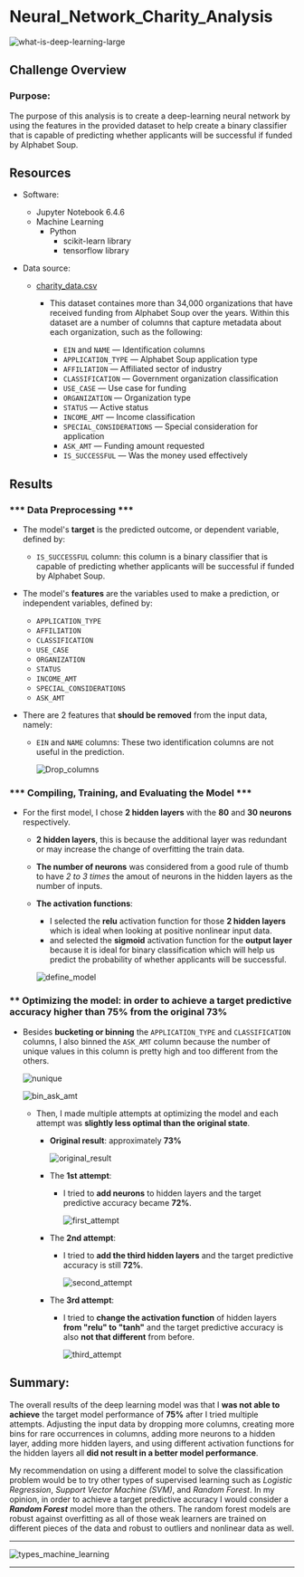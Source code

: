 # Neural_Network_Charity_Analysis

![what-is-deep-learning-large](https://user-images.githubusercontent.com/89308251/148670046-54ee764e-52a5-4cfa-99f6-05497c0e4002.jpg)


## Challenge Overview

### Purpose:

   The purpose of this analysis is to create a deep-learning neural network by using the features in the provided dataset to help create a binary classifier that is capable of predicting whether applicants will be successful if funded by Alphabet Soup.
 
## Resources
- Software:
   - Jupyter Notebook 6.4.6
   - Machine Learning
      - Python 
         - scikit-learn library
         - tensorflow library
   
- Data source: 
   - [charity_data.csv](https://github.com/SYDsCorner/Neural_Network_Charity_Analysis/blob/main/Resources/charity_data.csv)

      - This dataset containes more than 34,000 organizations that have received funding from Alphabet Soup over the years. Within this dataset are a number of columns that
        capture metadata about each organization, such as the following:

        - `EIN` and `NAME` — Identification columns
        - `APPLICATION_TYPE` — Alphabet Soup application type
        - `AFFILIATION` — Affiliated sector of industry
        - `CLASSIFICATION` — Government organization classification
        - `USE_CASE` — Use case for funding
        - `ORGANIZATION` — Organization type
        - `STATUS` — Active status
        - `INCOME_AMT` — Income classification
        - `SPECIAL_CONSIDERATIONS` — Special consideration for application
        - `ASK_AMT` — Funding amount requested
        - `IS_SUCCESSFUL` — Was the money used effectively

   
   
## Results 

### *** Data Preprocessing ***
   - The model's **target** is the predicted outcome, or dependent variable, defined by:
      - `IS_SUCCESSFUL` column: this column is a binary classifier that is capable of predicting whether applicants will be successful if funded by Alphabet Soup.
      
   - The model's **features** are the variables used to make a prediction, or independent variables, defined by:
      - `APPLICATION_TYPE` 
      - `AFFILIATION`
      - `CLASSIFICATION` 
      - `USE_CASE` 
      - `ORGANIZATION` 
      - `STATUS`
      - `INCOME_AMT` 
      - `SPECIAL_CONSIDERATIONS` 
      - `ASK_AMT` 
      
   - There are 2 features that **should be removed** from the input data, namely:
      - `EIN` and `NAME` columns: These two identification columns are not useful in the prediction. 
      
        ![Drop_columns](https://user-images.githubusercontent.com/89308251/148670603-121b5456-f25e-4564-9536-72a7fe787d2e.png)

	
### *** Compiling, Training, and Evaluating the Model ***
   - For the first model, I chose **2 hidden layers** with the **80** and **30 neurons** respectively.
      - **2 hidden layers**, this is because the additional layer was redundant or may increase the change of overfitting the train data.
      - **The number of neurons** was considered from a good rule of thumb to have *2 to 3 times* the amout of neurons in the hidden layers as the number of inputs.
      - **The activation functions**:
         - I selected the **relu** activation function for those **2 hidden layers** which is ideal when looking at positive nonlinear input data.
         - and selected the **sigmoid** activation function for the **output layer** because it is ideal for binary classification which will help us predict the probability of
           whether applicants will be successful.
           
          ![define_model](https://user-images.githubusercontent.com/89308251/148670697-983abeb0-93fc-4924-9252-2dd6f1bdcb8f.png)

      
### ** Optimizing the model: in order to achieve a target predictive accuracy higher than 75% from the **original 73%**
   - Besides **bucketing or binning** the `APPLICATION_TYPE` and `CLASSIFICATION` columns, I also binned the `ASK_AMT` column because the number of unique values in this
     column is pretty high and too different from the others. 
      
      ![nunique](https://user-images.githubusercontent.com/89308251/148671557-54b2addd-6740-4de5-ba11-35093a7581a6.png)

      
      ![bin_ask_amt](https://user-images.githubusercontent.com/89308251/148670530-a3ef4fee-d9d1-4ede-a300-165efa3dc6b8.png)

      
      - Then, I made multiple attempts at optimizing the model and each attempt was **slightly less optimal than the original state**.
      
         - **Original result**: approximately **73%**
            
            ![original_result](https://user-images.githubusercontent.com/89308251/148671119-e6b3c12c-9f1d-44bc-a6f3-2ff9e1e2b78f.png)

         - The **1st attempt**: 
            - I tried to **add neurons** to hidden layers and the target predictive accuracy became **72%**.
               
               ![first_attempt](https://user-images.githubusercontent.com/89308251/148671015-0760e5a2-2ca6-41f2-afae-b780b27c3d3d.png)

               
         - The **2nd attempt**:
            - I tried to **add the third hidden layers** and the target predictive accuracy is still **72%**.

               ![second_attempt](https://user-images.githubusercontent.com/89308251/148671290-1327c2df-40b9-4bcc-9889-c9ea4a56fc2a.png)


         - The **3rd attempt**: 
            - I tried to **change the activation function** of hidden layers **from "relu" to "tanh"** and the target predictive accuracy is also **not that different** from
              before.
               
               ![third_attempt](https://user-images.githubusercontent.com/89308251/148671355-c6337758-83e0-4578-9b13-04ec9346ca23.png)

   

## Summary: 

The overall results of the deep learning model was that I **was not able to achieve** the target model performance of **75%** after I tried multiple attempts. Adjusting the input data by dropping more columns, creating more bins for rare occurrences in columns, adding more neurons to a hidden layer, adding more hidden layers, and using different activation functions for the hidden layers all **did not result in a better model performance**. 

My recommendation on using a different model to solve the classification problem would be to try other types of supervised learning such as *Logistic Regression*, *Support Vector Machine (SVM)*, and *Random Forest*. In my opinion, in order to achieve a target predictive accuracy I would consider a ***Random Forest*** model more than the others. The random forest models are robust against overfitting as all of those weak learners are trained on different pieces of the data and robust to outliers and nonlinear data as well.    
   
--------------------------------------------

![types_machine_learning](https://user-images.githubusercontent.com/89308251/148670300-79c23207-49c7-4a6d-b3c5-bbf2b0fcc04a.png)

--------------------------------------------
 
   
